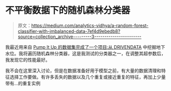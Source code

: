 # 不平衡数据下的随机森林分类器

> 原文：<https://medium.com/analytics-vidhya/a-random-forest-classifier-with-imbalanced-data-7ef4d9ebedb8?source=collection_archive---------3----------------------->

我最近用来自 [Pump It Up 的数据集完成了一个项目:从 DRIVENDATA](https://www.drivendata.org/competitions/7/pump-it-up-data-mining-the-water-table/) 中挖掘地下水位。我将遍历随机森林分类器，这是我测试的分类器之一，在调整其超参数后，我发现它的性能最好。

我不会在这里深入讨论，但是在数据准备好用于模型之前，有大量的数据清理和特征选择工作要做。有许多丢失的数据以及几个重复或接近重复的特征，再加上少量带有…的重复实例